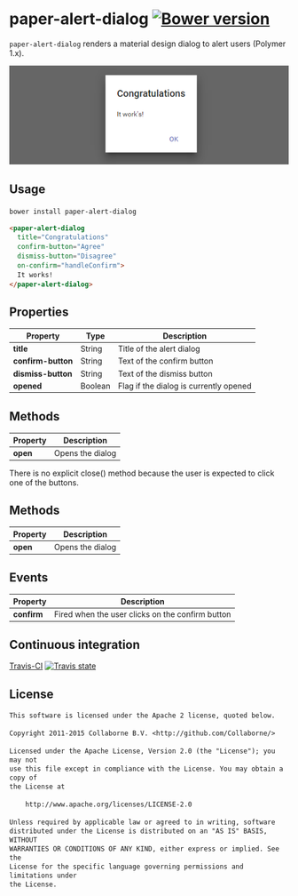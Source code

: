 paper-alert-dialog [![Bower version](https://badge.fury.io/bo/paper-alert-dialog.svg)](http://badge.fury.io/bo/paper-alert-dialog)
=========

`paper-alert-dialog` renders a material design dialog to alert users (Polymer 1.x).

![Screenshot](/doc/screenshot.png "Screenshot")


## Usage

`bower install paper-alert-dialog`

```html
<paper-alert-dialog
  title="Congratulations"
  confirm-button="Agree"
  dismiss-button="Disagree"
  on-confirm="handleConfirm">
  It works!
</paper-alert-dialog>
```


## Properties

Property           | Type    | Description                                    
------------------ | ------- | -----------------------------------------------
**title**          | String  | Title of the alert dialog
**confirm-button** | String  | Text of the confirm button
**dismiss-button** | String  | Text of the dismiss button
**opened**         | Boolean | Flag if the dialog is currently opened


## Methods

Property | Description                                    
-------- | ----------------
**open** | Opens the dialog

There is no explicit close() method because the user is expected to click one of the buttons.


## Methods

Property | Description                                    
-------- | ----------------
**open** | Opens the dialog


## Events

Property    | Description                                    
----------- | ----------------
**confirm** | Fired when the user clicks on the confirm button


## Continuous integration

[Travis-CI](https://travis-ci.org/Collaborne/paper-alert-dialog) [![Travis state](https://travis-ci.org/Collaborne/paper-alert-dialog.svg?branch=master)](https://travis-ci.org/Collaborne/paper-alert-dialog)


## License

    This software is licensed under the Apache 2 license, quoted below.

    Copyright 2011-2015 Collaborne B.V. <http://github.com/Collaborne/>

    Licensed under the Apache License, Version 2.0 (the "License"); you may not
    use this file except in compliance with the License. You may obtain a copy of
    the License at

        http://www.apache.org/licenses/LICENSE-2.0

    Unless required by applicable law or agreed to in writing, software
    distributed under the License is distributed on an "AS IS" BASIS, WITHOUT
    WARRANTIES OR CONDITIONS OF ANY KIND, either express or implied. See the
    License for the specific language governing permissions and limitations under
    the License.
    
